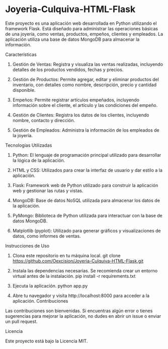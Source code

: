 # Joyeria-Culquiva-HTML-Flask

Este proyecto es una aplicación web desarrollada en Python utilizando el framework Flask. Está diseñado para administrar las operaciones básicas de una joyería, 
como ventas, productos, empeños, clientes y empleados. La aplicación utiliza una base de datos MongoDB para almacenar la información.

Características

 1. Gestión de Ventas: Registra y visualiza las ventas realizadas, incluyendo detalles de los productos vendidos, fechas y precios.

 2. Gestión de Productos: Permite agregar, editar y eliminar productos del inventario, con detalles como nombre, descripción, precio y cantidad disponible.

 3. Empeños: Permite registrar artículos empeñados, incluyendo información sobre el cliente, el artículo y las condiciones del empeño.

 4. Gestión de Clientes: Registra los datos de los clientes, incluyendo nombre, contacto y dirección.

 5. Gestión de Empleados: Administra la información de los empleados de la joyería.

Tecnologías Utilizadas

 1. Python: El lenguaje de programación principal utilizado para desarrollar la lógica de la aplicación.

 2. HTML y CSS: Utilizados para crear la interfaz de usuario y dar estilo a la aplicación.

 3. Flask: Framework web de Python utilizado para construir la aplicación web y gestionar las rutas y vistas.

 4. MongoDB: Base de datos NoSQL utilizada para almacenar los datos de la aplicación.

 5. PyMongo: Biblioteca de Python utilizada para interactuar con la base de datos MongoDB.

 6. Matplotlib (pyplot): Utilizado para generar gráficos y visualizaciones de datos, como informes de ventas.

Instrucciones de Uso

1. Clona este repositorio en tu máquina local.
  git clone https://github.com/Oexcision/Joyeria-Culquiva-HTML-Flask.git

2. Instala las dependencias necesarias. Se recomienda crear un entorno virtual antes de la instalación.
   pip install -r requirements.txt

3. Ejecuta la aplicación.
   python app.py
   
4. Abre tu navegador y visita http://localhost:8000 para acceder a la aplicación.
Contribuciones

Las contribuciones son bienvenidas. Si encuentras algún error o tienes sugerencias para mejorar la aplicación, no dudes en abrir un issue o enviar un pull request.

Licencia

Este proyecto está bajo la Licencia MIT.
